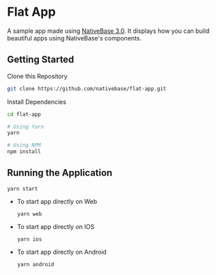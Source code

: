# Flat App

A sample app made using [NativeBase 3.0](https://alpha.nativebase.io/). It displays how you can build beautiful apps using NativeBase's components.

## Getting Started

Clone this Repository

```bash
git clone https://github.com/nativebase/flat-app.git
```

Install Dependencies

```bash
cd flat-app
```

```bash
# Using Yarn
yarn

# Using NPM
npm install
```

## Running the Application

`yarn start`

- To start app directly on Web

    `yarn web`

- To start app directly on IOS

    `yarn ios`

- To start app directly on Android

    `yarn android`
